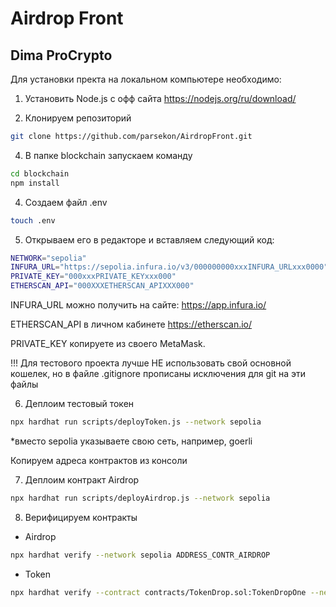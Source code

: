 # Airdrop Front
## Dima ProCrypto

Для установки пректа на локальном компьютере необходимо:

1. Установить Node.js с офф сайта
https://nodejs.org/ru/download/

2. Клонируем репозиторий 
```sh
git clone https://github.com/parsekon/AirdropFront.git
```

4. В папке blockchain запускаем команду
```sh
cd blockchain
npm install
```

4. Создаем файл .env
```sh
touch .env
```

5. Открываем его в редакторе и вставляем следующий код:
```sh
NETWORK="sepolia"
INFURA_URL="https://sepolia.infura.io/v3/000000000xxxINFURA_URLxxx0000"
PRIVATE_KEY="000xxxPRIVATE_KEYxxx000"
ETHERSCAN_API="000XXXETHERSCAN_APIXXX000"
```
INFURA_URL можно получить на сайте: https://app.infura.io/

ETHERSCAN_API в личном кабинете https://etherscan.io/

PRIVATE_KEY копируете из своего MetaMask. 

!!! Для тестового проекта лучше НЕ использовать свой основной кошелек, 
но в файле .gitignore прописаны исключения для git на эти файлы

6. Деплоим тестовый токен
```sh
npx hardhat run scripts/deployToken.js --network sepolia
```
*вместо sepolia указываете свою сеть, например, goerli

Копируем адреса контрактов из консоли

7. Деплоим контракт Airdrop
```sh
npx hardhat run scripts/deployAirdrop.js --network sepolia
```

8. Верифицируем контракты
- Airdrop
```sh
npx hardhat verify --network sepolia ADDRESS_CONTR_AIRDROP
```
- Token
```sh
npx hardhat verify --contract contracts/TokenDrop.sol:TokenDropOne --network sepolia ADDR_TOKEN_CONTR
```
